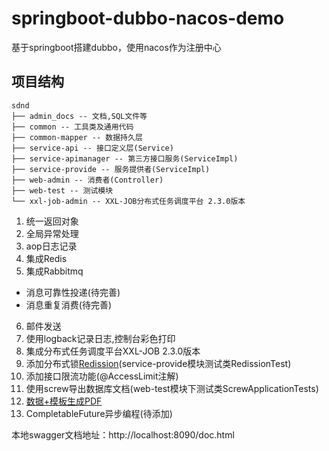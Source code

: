 # springboot-dubbo-nacos-demo
基于springboot搭建dubbo，使用nacos作为注册中心
## 项目结构
```
sdnd
├── admin_docs -- 文档,SQL文件等
├── common -- 工具类及通用代码
├── common-mapper -- 数据持久层
├── service-api -- 接口定义层(Service)
├── service-apimanager -- 第三方接口服务(ServiceImpl)
├── service-provide -- 服务提供者(ServiceImpl)
├── web-admin -- 消费者(Controller)
├── web-test -- 测试模块
└── xxl-job-admin -- XXL-JOB分布式任务调度平台 2.3.0版本
```

1. 统一返回对象
2. 全局异常处理
3. aop日志记录
4. 集成Redis
5. 集成Rabbitmq
- 消息可靠性投递(待完善)
- 消息重复消费(待完善)
6. 邮件发送
7. 使用logback记录日志,控制台彩色打印
8. 集成分布式任务调度平台XXL-JOB 2.3.0版本
9. 添加分布式锁[Redission](https://github.com/redisson/redisson )(service-provide模块测试类RedissionTest)
10. 添加接口限流功能(@AccessLimit注解)
11. 使用screw导出数据库文档(web-test模块下测试类ScrewApplicationTests)
12. [数据+模板生成PDF](https://github.com/tanglinghan/pdf-demo)
13. CompletableFuture异步编程(待添加)


本地swagger文档地址：http://localhost:8090/doc.html



